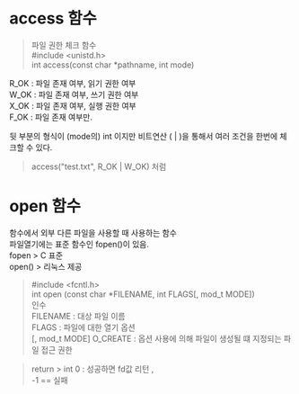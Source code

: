 # access 함수
> 파일 권한 체크 함수 </br>
> #include <unistd.h> </br>
> int access(const char *pathname, int mode)

  R_OK : 파일 존재 여부, 읽기 권한 여부 </br>
  W_OK : 파일 존재 여부, 쓰기 권한 여부 </br>
  X_OK : 파일 존재 여부, 실행 권한 여부 </br>
  F_OK : 파일 존재 여부만. </br>

  뒷 부분의 형식이 (mode의) int 이지만 비트연산 ( | )을
  통해서 여러 조건을 한번에 체크할 수 있다.
> access("test.txt", R_OK | W_OK) 처럼

# open 함수

 함수에서 외부 다른 파일을 사용할 때 사용하는 함수 </br>
파일열기에는 표준 함수인 fopen()이 있음.</br> fopen > C 표준 </br>
open() > 리눅스 제공</br>

> #include <fcntl.h> </br>
> int open (const char *FILENAME, int FLAGS[, mod_t MODE]) </br>
인수 </br>
> FILENAME : 대상 파일 이름 </br>
> FLAGS : 파일에 대한 열기 옵션 </br>
> [, mod_t MODE] O_CREATE : 옵션 사용에 의해 파일이 생성될 떄 지정되는 파일 접근 권한 </br>

> return > int 0 : 성공하면 fd값 리턴 , </br> -1 == 실패 </br>

